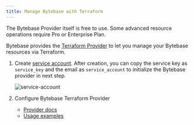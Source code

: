 ```yaml
---
title: Manage Bytebase with Terraform
---
```


<HintBlock type="info">

The Bytebase Provider itself is free to use. Some advanced resource operations require Pro or Enterprise Plan.

</HintBlock>

Bytebase provides the [Terraform Provider](https://registry.terraform.io/providers/bytebase/bytebase) to let you manage your Bytebase resources via Terraform.

1. Create [service account](/docs/api/authentication/#service-account). After creation, you can copy the service key as `service_key` and the email as `service_account` to initialize the Bytebase provider in next step.

   ![service-account](/content/docs/get-started/work-with-terraform/service-account.webp)

1. Configure Bytebase Terraform Provider
   - [Provider docs](https://registry.terraform.io/providers/bytebase/bytebase/latest/docs)
   - [Usage examples](https://github.com/bytebase/terraform-provider-bytebase/tree/main/examples)
